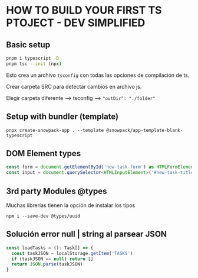 # HOW TO BUILD YOUR FIRST TS PTOJECT - DEV SIMPLIFIED

## Basic setup

```bash
pnpm i typescript -D
pnpm tsc --init (npx) 
```

Esto crea un archivo `tsconfig` con todas las opciones de compilación de ts.

Crear carpeta SRC para detectar cambios en archivo js.

Elegir carpeta diferente --> tsconfig --> `"outDir": "./folder"`

## Setup with bundler (template)

`pnpx create-snowpack-app . --template @snowpack/app-template-blank-typescript`

## DOM Element types

```typescript
const form = document.getElementById('new-task-form') as HTMLFormElement | null
const input = document.querySelector<HTMLInputElement>('#new-task-title') // No funciona con getElementById
```

## 3rd party Modules @types

Muchas librerías tienen la opción de instalar los tipos

`npm i --save-dev @types/uuid`

## Solución error null | string al parsear JSON

```typescript
const loadTasks = (): Task[] => {
  const taskJSON = localStorage.getItem('TASKS')
  if (taskJSON == null) return []
  return JSON.parse(taskJSON) 
}
```




